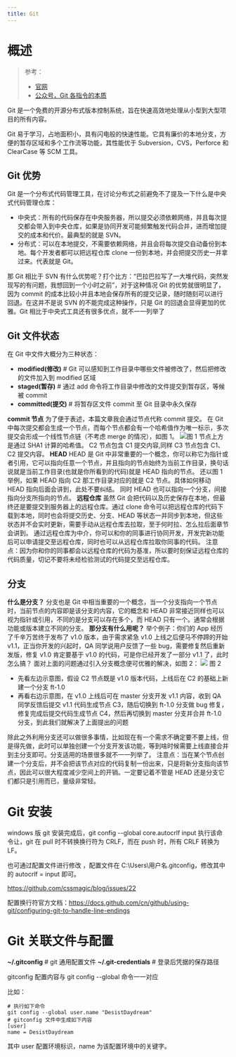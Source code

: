 ```yaml
---
title: Git
---
```


# 概述

> 参考：
> 
> - [官网](https://git-scm.com/)
> - [公众号，Git 各指令的本质](https://mp.weixin.qq.com/s/YBRdyyxkv3lpNDyqrBiLCA)

Git 是一个免费的开源分布式版本控制系统，旨在快速高效地处理从小型到大型项目的所有内容。

Git 易于学习，占地面积小，具有闪电般的快速性能。它具有廉价的本地分支，方便的暂存区域和多个工作流等功能，其性能优于 Subversion，CVS，Perforce 和 ClearCase 等 SCM 工具。

## Git 优势

Git 是一个分布式代码管理工具，在讨论分布式之前避免不了提及一下什么是中央式代码管理仓库：

- 中央式：所有的代码保存在中央服务器，所以提交必须依赖网络，并且每次提交都会带入到中央仓库，如果是协同开发可能频繁触发代码合并，进而增加提交的成本和代价。最典型的就是 SVN。
- 分布式：可以在本地提交，不需要依赖网络，并且会将每次提交自动备份到本地。每个开发者都可以把远程仓库 clone 一份到本地，并会把提交历史一并拿过来。代表就是 Git。

那 Git 相比于 SVN 有什么优势呢？打个比方：“巴拉巴拉写了一大堆代码，突然发现写的有问题，我想回到一个小时之前”，对于这种情况 Git 的优势就很明显了，因为 commit 的成本比较小并且本地会保存所有的提交记录，随时随刻可以进行回退。在这并不是说 SVN 的不能完成这种操作，只是 Git 的回退会显得更加的优雅。Git 相比于中央式工具还有很多优点，就不一一列举了

## Git 文件状态

在 Git 中文件大概分为三种状态：

- **modified(修改)** # Git 可以感知到工作目录中哪些文件被修改了，然后把修改的文件加入到 modified 区域
- **staged(暂存)** # 通过 add 命令将工作目录中修改的文件提交到暂存区，等候被 commit
- **committed(提交)** # 将暂存区文件 commit 至 Git 目录中永久保存

**commit 节点**
为了便于表述，本篇文章我会通过节点代称 commit 提交。
在 Git 中每次提交都会生成一个节点，而每个节点都会有一个哈希值作为唯一标示，多次提交会形成一个线性节点链（不考虑 merge 的情况），如图 1。
![](https://notes-learning.oss-cn-beijing.aliyuncs.com/sq07re/1622380398088-7ac43710-9863-46af-b3f4-6b30c76a3558.webp)图 1
节点上方是通过 SHA1 计算的哈希值。
C2 节点包含 C1 提交内容,同样 C3 节点包含 C1、C2 提交内容。
**HEAD**
HEAD 是 Git 中非常重要的一个概念，你可以称它为指针或者引用，它可以指向任意一个节点，并且指向的节点始终为当前工作目录，换句话说就是当前工作目录(也就是你所看到的代码)就是 HEAD 指向的节点。
还以图 1 举例，如果 HEAD 指向 C2 那工作目录对应的就是 C2 节点。具体如何移动 HEAD 指向后面会讲到，此处不要纠结。
同时 HEAD 也可以指向一个分支，间接指向分支所指向的节点。
**远程仓库**
虽然 Git 会把代码以及历史保存在本地，但最终还是要提交到服务器上的远程仓库。通过 clone 命令可以把远程仓库的代码下载到本地，同时也会将提交历史、分支、HEAD 等状态一并同步到本地，但这些状态并不会实时更新，需要手动从远程仓库去拉取，至于何时拉、怎么拉后面章节会讲到。
通过远程仓库为中介，你可以和你的同事进行协同开发，开发完新功能后可以申请提交至远程仓库，同时也可以从远程仓库拉取你同事的代码。
注意点：因为你和你的同事都会以远程仓库的代码为基准，所以要时刻保证远程仓库的代码质量，切记不要将未经检验测试的代码提交至远程仓库。

## 分支

**什么是分支？**
分支也是 Git 中相当重要的一个概念，当一个分支指向一个节点时，当前节点的内容即是该分支的内容，它的概念和 HEAD 非常接近同样也可以视为指针或引用，不同的是分支可以存在多个，而 HEAD 只有一个。通常会根据功能或版本建立不同的分支。
**那分支有什么用呢？**
举个例子：你们的 App 经历了千辛万苦终于发布了 v1.0 版本，由于需求紧急 v1.0 上线之后便马不停蹄的开始 v1.1，正当你开发的兴起时，QA 同学说用户反馈了一些 bug，需要修复然后重新发版，修复 v1.0 肯定要基于 v1.0 的代码，可是你已经开发了一部分 v1.1 了，此时怎么搞？
面对上面的问题通过引入分支概念便可优雅的解决，如图 2：
![](https://notes-learning.oss-cn-beijing.aliyuncs.com/sq07re/1622380397995-e668f4eb-8196-48d8-827e-38b63bb28ad1.webp)
图 2

- 先看左边示意图，假设 C2 节点既是 v1.0 版本代码，上线后在 C2 的基础上新建一个分支 ft-1.0
- 再看右边示意图，在 v1.0 上线后可在 master 分支开发 v1.1 内容，收到 QA 同学反馈后提交 v1.1 代码生成节点 C3，随后切换到 ft-1.0 分支做 bug 修复，修复完成后提交代码生成节点 C4，然后再切换到 master 分支并合并 ft-1.0 分支，到此我们就解决了上面提出的问题

除此之外利用分支还可以做很多事情，比如现在有一个需求不确定要不要上线，但是得先做，此时可以单独创建一个分支开发该功能，等到啥时候需要上线直接合并到主分支即可。分支适用的场景很多就不一一列举了。
注意点：当在某个节点创建一个分支后，并不会把该节点对应的代码复制一份出来，只是将新分支指向该节点，因此可以很大程度减少空间上的开销。一定要记着不管是 HEAD 还是分支它们都只是引用而已，量级非常轻。

# Git 安装

windows 版 git 安装完成后，git config --global core.autocrlf input 执行该命令让，git 在 pull 时不转换换行符为 CRLF，而在 push 时，所有 CRLF 转换为 LF。

也可通过配置文件进行修改 ，配置文件在 C:\Users\用户名.gitconfig，修改其中的 autocrlf = input 即可。

<https://github.com/cssmagic/blog/issues/22>

配置换行符官方文档：<https://docs.github.com/cn/github/using-git/configuring-git-to-handle-line-endings>

# Git 关联文件与配置

**~/.gitconfig** # git 通用配置文件
**~/.git-credentials** # 登录后凭据的保存路径

gitconfig 配置内容与 git config --global 命令一一对应

比如：

    # 执行如下命令
    git config --global user.name "DesistDaydream"
    # gitconfig 文件中生成如下内容
    [user]
    name = DesistDaydream

其中 user 配置环境标识，name 为该配置环境中的关键字。
